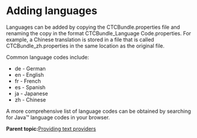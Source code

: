 # Adding languages

Languages can be added by copying the CTCBundle.properties file and renaming the copy in the format CTCBundle\_Language Code.properties. For example, a Chinese translation is stored in a file that is called CTCBundle\_zh.properties in the same location as the original file.

Common language codes include:

-   de - German
-   en - English
-   fr - French
-   es - Spanish
-   ja - Japanese
-   zh - Chinese

A more comprehensive list of language codes can be obtained by searching for Java™ language codes in your browser.

**Parent topic:**[Providing text providers](../ctc/ctc_design_custom_prov.md)

